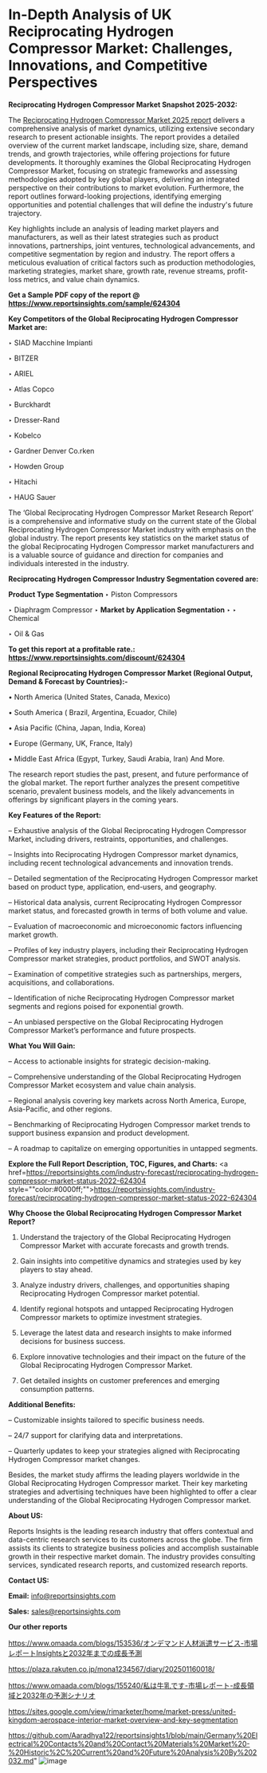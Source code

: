 # In-Depth Analysis of UK Reciprocating Hydrogen Compressor Market: Challenges, Innovations, and Competitive Perspectives

<strong>Reciprocating Hydrogen Compressor Market Snapshot 2025-2032:</strong>

The <a href=https://www.reportsinsights.com/sample/624304>Reciprocating Hydrogen Compressor Market 2025 report</a> delivers a comprehensive analysis of market dynamics, utilizing extensive secondary research to present actionable insights. The report provides a detailed overview of the current market landscape, including size, share, demand trends, and growth trajectories, while offering projections for future developments. It thoroughly examines the Global Reciprocating Hydrogen Compressor Market, focusing on strategic frameworks and assessing methodologies adopted by key global players, delivering an integrated perspective on their contributions to market evolution. Furthermore, the report outlines forward-looking projections, identifying emerging opportunities and potential challenges that will define the industry's future trajectory.

Key highlights include an analysis of leading market players and manufacturers, as well as their latest strategies such as product innovations, partnerships, joint ventures, technological advancements, and competitive segmentation by region and industry. The report offers a meticulous evaluation of critical factors such as production methodologies, marketing strategies, market share, growth rate, revenue streams, profit-loss metrics, and value chain dynamics.

<strong>Get a Sample PDF copy of the report @ <a href=https://www.reportsinsights.com/sample/624304 style=color:#0000ff;>https://www.reportsinsights.com/sample/624304</a></strong>

<strong>Key Competitors of the Global Reciprocating Hydrogen Compressor Market are:</strong>

‣ SIAD Macchine Impianti

‣ BITZER

‣ ARIEL

‣ Atlas Copco

‣ Burckhardt

‣ Dresser-Rand

‣ Kobelco

‣ Gardner Denver
 Co.rken

‣ Howden Group

‣ Hitachi

‣ HAUG Sauer

The ‘Global Reciprocating Hydrogen Compressor Market Research Report’ is a comprehensive and informative study on the current state of the Global Reciprocating Hydrogen Compressor Market industry with emphasis on the global industry. The report presents key statistics on the market status of the global Reciprocating Hydrogen Compressor market manufacturers and is a valuable source of guidance and direction for companies and individuals interested in the industry.

<strong>Reciprocating Hydrogen Compressor Industry Segmentation covered are:</strong>

<strong>Product Type Segmentation</strong>
‣
Piston Compressors

‣ Diaphragm Compressor
‣ 
<strong>Market by Application Segmentation</strong>
‣
‣  Chemical

‣ Oil & Gas

<strong>To get this report at a profitable rate.: <a href=https://www.reportsinsights.com/discount/624304 style=color:#0000ff;>https://www.reportsinsights.com/discount/624304</a></strong>

<strong>Regional Reciprocating Hydrogen Compressor Market (Regional Output, Demand &amp; Forecast by Countries):-</strong>

• North America (United States, Canada, Mexico)

• South America ( Brazil, Argentina, Ecuador, Chile)

• Asia Pacific (China, Japan, India, Korea)

• Europe (Germany, UK, France, Italy)

• Middle East Africa (Egypt, Turkey, Saudi Arabia, Iran) And More.

The research report studies the past, present, and future performance of the global market. The report further analyzes the present competitive scenario, prevalent business models, and the likely advancements in offerings by significant players in the coming years.

<strong>Key Features of the Report:</strong>

– Exhaustive analysis of the Global Reciprocating Hydrogen Compressor Market, including drivers, restraints, opportunities, and challenges.

– Insights into Reciprocating Hydrogen Compressor market dynamics, including recent technological advancements and innovation trends.

– Detailed segmentation of the Reciprocating Hydrogen Compressor market based on product type, application, end-users, and geography.

– Historical data analysis, current Reciprocating Hydrogen Compressor market status, and forecasted growth in terms of both volume and value.

– Evaluation of macroeconomic and microeconomic factors influencing market growth.

– Profiles of key industry players, including their Reciprocating Hydrogen Compressor market strategies, product portfolios, and SWOT analysis.

– Examination of competitive strategies such as partnerships, mergers, acquisitions, and collaborations.

– Identification of niche Reciprocating Hydrogen Compressor market segments and regions poised for exponential growth.

– An unbiased perspective on the Global Reciprocating Hydrogen Compressor Market’s performance and future prospects.

<strong>What You Will Gain:</strong>

– Access to actionable insights for strategic decision-making.

– Comprehensive understanding of the Global Reciprocating Hydrogen Compressor Market ecosystem and value chain analysis.

– Regional analysis covering key markets across North America, Europe, Asia-Pacific, and other regions.

– Benchmarking of Reciprocating Hydrogen Compressor market trends to support business expansion and product development.

– A roadmap to capitalize on emerging opportunities in untapped segments.

<strong>Explore the Full Report Description, TOC, Figures, and Charts:</strong>
<a href=https://reportsinsights.com/industry-forecast/reciprocating-hydrogen-compressor-market-status-2022-624304 style=""color:#0000ff;"">https://reportsinsights.com/industry-forecast/reciprocating-hydrogen-compressor-market-status-2022-624304</a>

<strong>Why Choose the Global Reciprocating Hydrogen Compressor Market Report?</strong>

1. Understand the trajectory of the Global Reciprocating Hydrogen Compressor Market with accurate forecasts and growth trends.

2. Gain insights into competitive dynamics and strategies used by key players to stay ahead.

3. Analyze industry drivers, challenges, and opportunities shaping Reciprocating Hydrogen Compressor market potential.

4. Identify regional hotspots and untapped Reciprocating Hydrogen Compressor markets to optimize investment strategies.

5. Leverage the latest data and research insights to make informed decisions for business success.

6. Explore innovative technologies and their impact on the future of the Global Reciprocating Hydrogen Compressor Market.

7. Get detailed insights on customer preferences and emerging consumption patterns.

<strong>Additional Benefits:</strong>

– Customizable insights tailored to specific business needs.

– 24/7 support for clarifying data and interpretations.

– Quarterly updates to keep your strategies aligned with Reciprocating Hydrogen Compressor market changes.

Besides, the market study affirms the leading players worldwide in the Global Reciprocating Hydrogen Compressor market. Their key marketing strategies and advertising techniques have been highlighted to offer a clear understanding of the Global Reciprocating Hydrogen Compressor market.

<strong><strong>About US</strong>:</strong>

Reports Insights is the leading research industry that offers contextual and data-centric research services to its customers across the globe. The firm assists its clients to strategize business policies and accomplish sustainable growth in their respective market domain. The industry provides consulting services, syndicated research reports, and customized research reports.

<strong>Contact US:</strong>

<p class=><b>Email:</b> <a href=mailto:info@reportsinsights.com>info@reportsinsights.com</a></p>
<p class=><b>Sales:</b> <a href=mailto:sales@reportsinsights.com>sales@reportsinsights.com</a></p>

<strong>Our other reports</strong>

<a href=https://www.omaada.com/blogs/153536/オンデマンド人材派遣サービス-市場レポートInsightsと2032年までの成長予測>https://www.omaada.com/blogs/153536/オンデマンド人材派遣サービス-市場レポートInsightsと2032年までの成長予測</a>

<a href=https://plaza.rakuten.co.jp/mona1234567/diary/202501160018/>https://plaza.rakuten.co.jp/mona1234567/diary/202501160018/</a>

<a href=https://www.omaada.com/blogs/155240/私は牛乳です-市場レポート-成長領域と2032年の予測シナリオ>https://www.omaada.com/blogs/155240/私は牛乳です-市場レポート-成長領域と2032年の予測シナリオ</a>

<a href=https://sites.google.com/view/rimarketer/home/market-press/united-kingdom-aerospace-interior-market-overview-and-key-segmentation>https://sites.google.com/view/rimarketer/home/market-press/united-kingdom-aerospace-interior-market-overview-and-key-segmentation</a>

<a href=https://github.com/Aaradhya122/reportsinsights1/blob/main/Germany%20Electrical%20Contacts%20and%20Contact%20Materials%20Market%20-%20Historic%2C%20Current%20and%20Future%20Analysis%20By%202032.md>https://github.com/Aaradhya122/reportsinsights1/blob/main/Germany%20Electrical%20Contacts%20and%20Contact%20Materials%20Market%20-%20Historic%2C%20Current%20and%20Future%20Analysis%20By%202032.md</a>"
![image](https://github.com/user-attachments/assets/4a3dcbe9-8e14-4801-80dd-4ad73f434c41)
